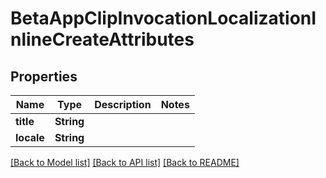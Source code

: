 # BetaAppClipInvocationLocalizationInlineCreateAttributes

## Properties

Name | Type | Description | Notes
------------ | ------------- | ------------- | -------------
**title** | **String** |  | 
**locale** | **String** |  | 

[[Back to Model list]](../README.md#documentation-for-models) [[Back to API list]](../README.md#documentation-for-api-endpoints) [[Back to README]](../README.md)


